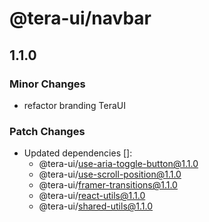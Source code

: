 # @tera-ui/navbar

## 1.1.0

### Minor Changes

- refactor branding TeraUI

### Patch Changes

- Updated dependencies []:
  - @tera-ui/use-aria-toggle-button@1.1.0
  - @tera-ui/use-scroll-position@1.1.0
  - @tera-ui/framer-transitions@1.1.0
  - @tera-ui/react-utils@1.1.0
  - @tera-ui/shared-utils@1.1.0
